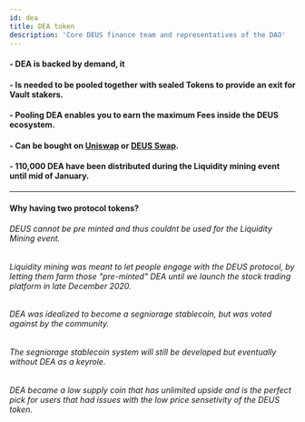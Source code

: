 ```yaml
---
id: dea
title: DEA token
description: 'Core DEUS finance team and representatives of the DAO' 
---
```


#### - DEA is backed by demand, it
#### - Is needed to be pooled together with sealed Tokens to provide an exit for Vault stakers.
#### - Pooling DEA enables you to earn the maximum Fees inside the DEUS ecosystem.
#### - Can be bought on [Uniswap](https://app.uniswap.org/#/swap?inputCurrency=0x3b62f3820e0b035cc4ad602dece6d796bc325325&outputCurrency=0x80ab141f324c3d6f2b18b030f1c4e95d4d658778) or [DEUS Swap](https://app.deus.finance/swap).
#### - 110,000 DEA have been distributed during the Liquidity mining event until mid of January.


___


#### Why having two protocol tokens?

###### DEUS cannot be pre minted and thus couldnt be used for the Liquidity Mining event.
###### Liquidity mining was meant to let people engage with the DEUS protocol, by letting them farm those "pre-minted" DEA until we launch the stock trading platform in late December 2020.
###### DEA was idealized to become a segniorage stablecoin, but was voted against by the community.
###### The segniorage stablecoin system will still be developed but eventually without DEA as a keyrole.
###### DEA became a low supply coin that has unlimited upside and is the perfect pick for users that had issues with the low price sensetivity of the DEUS token.


